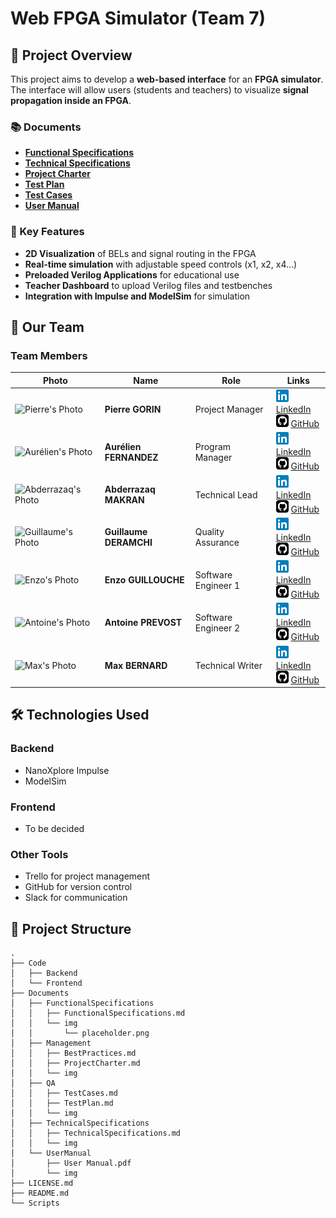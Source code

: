 # Web FPGA Simulator (Team 7)

## 🚀 Project Overview
This project aims to develop a **web-based interface** for an **FPGA simulator**. The interface will allow users (students and teachers) to visualize **signal propagation inside an FPGA**. 

### 📚 Documents
- **[Functional Specifications](Documents/FunctionalSpecifications/FunctionalSpecifications.md)**
- **[Technical Specifications](Documents/TechnicalSpecifications/TechnicalSpecifications.md)**
- **[Project Charter](Documents/Management/ProjectCharter.md)**
- **[Test Plan](Documents/QA/TestPlan.md)**
- **[Test Cases](Documents/QA/TestCases.md)**
- **[User Manual](Documents/UserManual/User%20Manual.pdf)**

### 🔹 Key Features
- **2D Visualization** of BELs and signal routing in the FPGA
- **Real-time simulation** with adjustable speed controls (x1, x2, x4…)
- **Preloaded Verilog Applications** for educational use
- **Teacher Dashboard** to upload Verilog files and testbenches
- **Integration with Impulse and ModelSim** for simulation

## 👤 Our Team

### **Team Members**

| Photo                                                                  | Name                   | Role                | Links                                                                                                                                                                                                                                           |
| ---------------------------------------------------------------------- | ---------------------- | ------------------- | ----------------------------------------------------------------------------------------------------------------------------------------------------------------------------------------------------------------------------------------------- |
| ![Pierre's Photo](https://github.com/Pierre2103.png?size=100)          | **Pierre GORIN**       | Project Manager     | <img src="Documents/Management/img/icons/linkedin.svg" width="20px"> [LinkedIn](https://www.linkedin.com/in/pierre-gorin-61a784221/) <br> <img src="Documents/Management/img/icons/github.svg" width="20px"> [GitHub](https://github.com/Pierre2103) |
| ![Aurélien's Photo](https://github.com/aurelienfernandez.png?size=100) | **Aurélien FERNANDEZ** | Program Manager     | <img src="Documents/Management/img/icons/linkedin.svg" width="20px"> [LinkedIn](https://www.linkedin.com/in/aur%C3%A9lien-fernandez-4971201b8/) <br> <img src="Documents/Management/img/icons/github.svg" width="20px"> [GitHub](https://github.com/aurelienfernandez) |
| ![Abderrazaq's Photo](https://github.com/Amakran2003.png?size=100)     | **Abderrazaq MAKRAN**  | Technical Lead      | <img src="Documents/Management/img/icons/linkedin.svg" width="20px"> [LinkedIn](https://www.linkedin.com/in/abderrazaq-makran/) <br> <img src="Documents/Management/img/icons/github.svg" width="20px"> [GitHub](https://github.com/Amakran2003) |
| ![Guillaume's Photo](https://github.com/Guillaume18100.png?size=100)   | **Guillaume DERAMCHI** | Quality Assurance   | <img src="Documents/Management/img/icons/linkedin.svg" width="20px"> [LinkedIn](https://www.linkedin.com/in/guillaume-deramchi/) <br> <img src="Documents/Management/img/icons/github.svg" width="20px"> [GitHub](https://github.com/Guillaume18100) |
| ![Enzo's Photo](https://github.com/EnzoGuillouche.png?size=100)        | **Enzo GUILLOUCHE**    | Software Engineer 1 | <img src="Documents/Management/img/icons/linkedin.svg" width="20px"> [LinkedIn](https://www.linkedin.com/in/enzoguillouche/) <br> <img src="Documents/Management/img/icons/github.svg" width="20px"> [GitHub](https://github.com/EnzoGuillouche) |
| ![Antoine's Photo](https://github.com/TechXplorerFR.png?size=100)      | **Antoine PREVOST**    | Software Engineer 2 | <img src="Documents/Management/img/icons/linkedin.svg" width="20px"> [LinkedIn](https://www.linkedin.com/in/antoine-prevost-dev/) <br> <img src="Documents/Management/img/icons/github.svg" width="20px"> [GitHub](https://github.com/TechXplorerFR) |
| ![Max's Photo](https://github.com/maxbernard3.png?size=100)            | **Max BERNARD**        | Technical Writer    | <img src="Documents/Management/img/icons/linkedin.svg" width="20px"> [LinkedIn](https://www.linkedin.com/in/max-bernard-b77680210/) <br> <img src="Documents/Management/img/icons/github.svg" width="20px"> [GitHub](https://github.com/maxbernard3) |

## 🛠 Technologies Used
### **Backend**
- NanoXplore Impulse
- ModelSim

### **Frontend**
- To be decided

### **Other Tools**
- Trello for project management
- GitHub for version control
- Slack for communication

## 📂 Project Structure
```
.
├── Code
│   ├── Backend
│   └── Frontend
├── Documents
│   ├── FunctionalSpecifications
│   │   ├── FunctionalSpecifications.md
│   │   └── img
│   │       └── placeholder.png
│   ├── Management
│   │   ├── BestPractices.md
│   │   ├── ProjectCharter.md
│   │   └── img
│   ├── QA
│   │   ├── TestCases.md
│   │   ├── TestPlan.md
│   │   └── img
│   ├── TechnicalSpecifications
│   │   ├── TechnicalSpecifications.md
│   │   └── img
│   └── UserManual
│       ├── User Manual.pdf
│       └── img
├── LICENSE.md
├── README.md
└── Scripts
```

